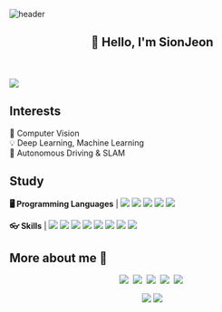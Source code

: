 
![header](https://capsule-render.vercel.app/api?type=wave&color=auto&height=300&section=header&text=Sion%20Jeon&fontSize=90)


<div align="center">
	<h2>👋 Hello, I'm SionJeon</h2>
<br>
 
</div>
<br>
<a href="https://hits.seeyoufarm.com"><img src="https://hits.seeyoufarm.com/api/count/incr/badge.svg?url=https%3A%2F%2Fgithub.com%2Fjeonsion&count_bg=%2379C83D&title_bg=%23954141&icon=electron.svg&icon_color=%23FFFFFF&title=hits&edge_flat=false"/></a>
<br>

## Interests 
📸 Computer Vision<br>
💡 Deep Learning, Machine Learning<br>
🚗 Autonomous Driving & SLAM <br>

## Study 

<b>🖥️ Programming Languages</b> | <img src="https://img.shields.io/badge/C++-00599C?style=flat-square&logo=C%2B%2B&logoColor=white"/> 
<img src="https://img.shields.io/badge/C-A8B9CC?style=flat-square&logo=C&logoColor=white"/> 
<img src="https://img.shields.io/badge/Python-3776AB?style=flat-square&logo=Python&logoColor=white"/> 
<img src="https://img.shields.io/badge/HTML-E34F26?style=flat-square&logo=HTML5&logoColor=white"/> 
<img src="https://img.shields.io/badge/CSS-1572B6?style=flat-square&logo=CSS3&logoColor=white"/> 
<!--<img src="https://img.shields.io/badge/Sass-CC6699?style=flat-square&logo=Sass&logoColor=white"/> -->
<!-- <img src="https://img.shields.io/badge/MATLAB-0076a8?style=flat-square&logoColor=white"/> -->

<b>👓 Skills</b> | <img src="https://img.shields.io/badge/Git-F05032?style=flat-square&logo=Git&logoColor=white"/>
<img src="https://img.shields.io/badge/GitHub-181717?style=flat-square&logo=GitHub&logoColor=white"/> 
<img src="https://img.shields.io/badge/Docker-2496ED?style=flat-square&logo=Docker&logoColor=white"/>
<img src="https://img.shields.io/badge/OpenCV-5C3EE8?style=flat-square&logo=OpenCV&logoColor=white"/> 
<img src="https://img.shields.io/badge/PyTorch-EE4C2C?style=flat-square&logo=PyTorch&logoColor=white"/>
<img src="https://img.shields.io/badge/ROS1-22314E?style=flat-square&logo=ROS&logoColor=white"/> 
<img src="https://img.shields.io/badge/ROS2-22314E?style=flat-square&logo=ROS&logoColor=white"/> 
<img src="https://img.shields.io/badge/Linux-FCC624?style=flat-square&logo=Linux&logoColor=white"/>


## More about me 🙂
<p align="center">
  <a href="https://stupidly-honest.tistory.com/"><img src="https://img.shields.io/badge/-Tech%20blog-black?style=flat-square&logo=github&logoColor=white"/></a>&nbsp
  <a href="https://www.youtube.com/channel/UCa78Z5YzslMSsjebIxzo3zg"><img src="https://img.shields.io/badge/Youtube-ff0000?style=flat-square&logo=youtube&logoColor=white"/></a>&nbsp
  <a href="https://www.linkedin.com/in/sion-jeon-310a02279/"><img src="https://img.shields.io/badge/-LinkedIn-blue?style=flat-square&logo=Linkedin&logoColor=white"/></a>&nbsp
  <a href="mailto:20191545@sch.ac.kr"><img src="https://img.shields.io/badge/-Email-d14836?style=flat-square&logo=Gmail&logoColor=white"/></a>&nbsp
  <a href="https://scholar.google.com/citations?hl=ko&user=XxZPsIYAAAAJ"><img src="https://img.shields.io/badge/GoogleScholar-4B83E3?style=flat-square&logo=google-scholar&logoColor=white"/></a>&nbsp
</p>


<div align="center">
<img src="https://github-readme-stats.vercel.app/api?username=jeonsion&count_private=true&show_icons=true&theme=transparent"/><!--  hide=stars,commits,prs,contribs& --> <img src="https://github-readme-stats.vercel.app/api/top-langs/?username=jeonsion&exclude_repo=TensorFlow_study,ML-book-scikitlearn&layout=compact&langs_count=8"/> <!-- &exclude_repo=clone-web-scrapper,clone-zoom&hide=Procfile -->

</div>
